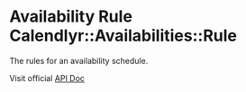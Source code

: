 # Availability Rule  Calendlyr::Availabilities::Rule

The rules for an availability schedule.

Visit official [API Doc](https://developer.calendly.com/api-docs/3546c792f5695-availability-rule)
